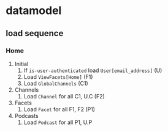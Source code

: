 # datamodel

## load sequence

### Home

1. Initial 
    1. If `is-user-authenticated` load `User[email_address]` (U)
    2. Load `ViewFacets[Home]` (F1)
    3. Load `GlobalChannels` (C1)
2. Channels
    1. Load `Channel` for all C1, U.C (F2)
3. Facets
    1. Load `Facet` for all F1, F2 (P1)
4. Podcasts
    1. Load `Podcast` for all P1, U.P
